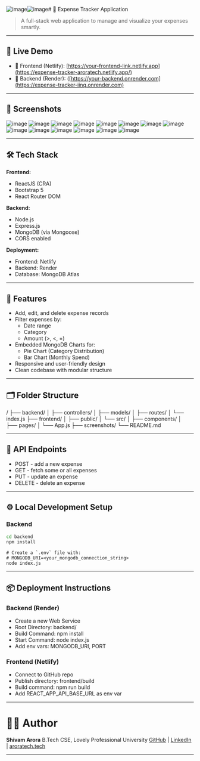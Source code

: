 ![image](https://github.com/user-attachments/assets/08eb30ae-ccd6-4226-8064-b5ff5fc8beb4)![image](https://github.com/user-attachments/assets/087eafe5-b10d-4272-9ac6-209dcf98e13a)# 💸 Expense Tracker Application

> A full-stack web application to manage and visualize your expenses smartly.

---

## 🚀 Live Demo

- 🔗 Frontend (Netlify): [https://your-frontend-link.netlify.app](https://expense-tracker-aroratech.netlify.app/)
- 🔗 Backend (Render): ([https://your-backend.onrender.com](https://expense-tracker-iinq.onrender.com)

---

## 📸 Screenshots
![image](https://github.com/user-attachments/assets/d96fb537-16af-482f-9809-a70881ff7988)
![image](https://github.com/user-attachments/assets/22794d32-e899-4f80-8d8d-79ef1a1cdc94)
![image](https://github.com/user-attachments/assets/ee958bfe-dda7-4e7b-b8f7-5d209d2c40ca)
![image](https://github.com/user-attachments/assets/8d18602b-c3c0-491d-9951-c16d0fcfd48c)
![image](https://github.com/user-attachments/assets/68da7811-e3a1-42f8-8eae-95d17b0d3192)
![image](https://github.com/user-attachments/assets/95f13001-1211-4675-9b61-c9a456c3d114)
![image](https://github.com/user-attachments/assets/037d5879-1e4f-478e-b695-4b35d5ab4508)
![image](https://github.com/user-attachments/assets/92e9204f-e630-40bb-9ba0-2848b1e92c29)
![image](https://github.com/user-attachments/assets/ad34c6e1-dcb1-4722-b595-6d4481e2a3bf)
![image](https://github.com/user-attachments/assets/057d8177-dced-45e7-91e6-bb3cd08570f6)
![image](https://github.com/user-attachments/assets/bc9fb17b-0d06-4a40-ba05-1d281d4cd9ca)
![image](https://github.com/user-attachments/assets/1aa0e5e2-cfd8-4e23-8843-9d4d427fb6e2)
![image](https://github.com/user-attachments/assets/969b9154-9bfa-4a1b-b7d8-ec048581ee9e)
![image](https://github.com/user-attachments/assets/1b464066-6634-4cbf-abc8-5c089c3de2c8)

---

## 🛠️ Tech Stack

**Frontend:**
- ReactJS (CRA)
- Bootstrap 5
- React Router DOM

**Backend:**
- Node.js
- Express.js
- MongoDB (via Mongoose)
- CORS enabled

**Deployment:**
- Frontend: Netlify
- Backend: Render
- Database: MongoDB Atlas

---

## 🧩 Features

- Add, edit, and delete expense records
- Filter expenses by:
  - Date range
  - Category
  - Amount (>, <, =)
- Embedded MongoDB Charts for:
  - Pie Chart (Category Distribution)
  - Bar Chart (Monthly Spend)
- Responsive and user-friendly design
- Clean codebase with modular structure

---

## 🗂️ Folder Structure

/
├── backend/
│   ├── controllers/
│   ├── models/
│   ├── routes/
│   └── index.js
├── frontend/
│   ├── public/
│   └── src/
│       ├── components/
│       ├── pages/
│       └── App.js
├── screenshots/
└── README.md

---

## 🧪 API Endpoints
- POST - add a new expense
- GET - fetch some or all expenses
- PUT - update an expense
- DELETE - delete an expense

---

## ⚙️ Local Development Setup

### Backend

```bash
cd backend
npm install
```

```
# Create a `.env` file with:
# MONGODB_URI=<your_mongodb_connection_string>
node index.js
```

---

## 📦 Deployment Instructions

### Backend (Render)
- Create a new Web Service
- Root Directory: backend/
- Build Command: npm install
- Start Command: node index.js
- Add env vars: MONGODB_URI, PORT

### Frontend (Netlify)
- Connect to GitHub repo
- Publish directory: frontend/build
- Build command: npm run build
- Add REACT_APP_API_BASE_URL as env var

---

# 🙋‍♂️ Author
**Shivam Arora**
B.Tech CSE, Lovely Professional University
[GitHub](https://github.com/realshivamarora) | [LinkedIn](https://www.linkedin.com/in/therealshivamarora/) | [aroratech.tech](https://aroratech.tech/)

---
